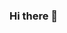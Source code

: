 ### Hi there 👋

<!--
**jashansingh303/jashansingh303** is a ✨ _special_ ✨ repository because its `README.md` (this file) appears on your GitHub profile.

Here are some ideas to get you started:

- 🔭 I’m currently working on ... League of Legends Stat Tracker
- 🌱 I’m currently learning ... Ktor
- 👯 I’m looking to collaborate on ...
- 🤔 I’m looking for help with ...
- 💬 Ask me about ... Anything
- 📫 How to reach me: ... jashansingh303@gmail.com
- 😄 Pronouns: ...
- ⚡ Fun fact: ...
